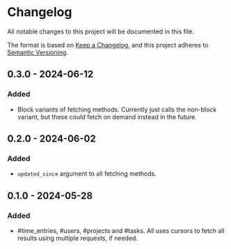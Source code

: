 # Changelog

All notable changes to this project will be documented in this file.

The format is based on [Keep a Changelog](https://keepachangelog.com/en/1.1.0/),
and this project adheres to [Semantic Versioning](https://semver.org/spec/v2.0.0.html).

## 0.3.0 - 2024-06-12

### Added

- Block variants of fetching methods. Currently just calls the
  non-block variant, but these could fetch on demand instead in the
  future.

## 0.2.0 - 2024-06-02

### Added

- `updated_since` argument to all fetching methods.

## 0.1.0 - 2024-05-28

### Added

- #time_entries, #users, #projects and #tasks. All uses cursors
  to fetch all results using multiple requests, if needed.
